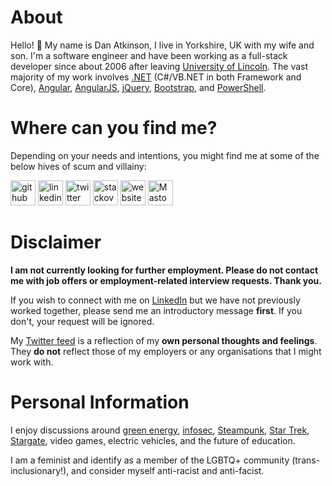 # About

Hello! :wave: My name is Dan Atkinson, I live in Yorkshire, UK with my wife and son. I'm a software engineer and have been working as a full-stack developer since about 2006 after leaving [University of Lincoln](https://www.youtube.com/watch?v=O5fzmmrk6kk "Neither a Rick-roll, nor the hilarious scene from The Inbetweeners about the University of Lincoln!"). The vast majority of my work involves [.NET](https://github.com/microsoft/dotnet ".NET on Github") (C#/VB.NET in both Framework and Core), [Angular](https://github.com/angular/angular "Angular on Github"), [AngularJS](https://github.com/angular/angular.js "AngularJS on Github"), [jQuery](https://github.com/jquery/jquery "jQuery on Github"), [Bootstrap](https://github.com/twbs/bootstrap "Bootstrap on Github"), and [PowerShell](https://github.com/powershell/powershell "Powershell (Core) on Github").

# Where can you find me?

Depending on your needs and intentions, you might find me at some of the below hives of scum and villainy:

[<img src="https://cdn.jsdelivr.net/npm/simple-icons@v3/icons/github.svg" alt="github" height="40">](https://github.com/DanAtkinson "DanAtkinson on Github")
[<img src="https://cdn.jsdelivr.net/npm/simple-icons@v3/icons/linkedin.svg" alt="linkedin" height="40">](https://www.linkedin.com/in/DanAtkinson/ "DanAtkinson on LinkedIn")
[<img src="https://cdn.jsdelivr.net/npm/simple-icons@v3/icons/twitter.svg" alt="twitter" height="40">](https://twitter.com/Danbo "@Danbo on Twitter (no relation to any cardboard robots!)")
[<img src="https://cdn.jsdelivr.net/npm/simple-icons@v3/icons/stackoverflow.svg" alt="stackoverflow" height="40">](https://stackoverflow.com/users/31532/dan-atkinson "31532 on StackOverflow")
[<img src="https://cdn.jsdelivr.net/npm/simple-icons@v3/icons/icloud.svg" alt="website" height="40">](https://danbo.me "My personal website which generally just links to Twitter")
<a rel="me" href="https://infosec.exchange/@danatkinson"><img src="https://cdn.jsdelivr.net/npm/simple-icons@v3/icons/mastodon.svg" alt="Mastodon" height="40"></a>

# Disclaimer

**I am not currently looking for further employment. Please do not contact me with job offers or employment-related interview requests. Thank you.**

If you wish to connect with me on [LinkedIn](https://www.linkedin.com/in/DanAtkinson/ "DanAtkinson on LinkedIn") but we have not previously worked together, please send me an introductory message **first**. If you don't, your request will be ignored.

My [Twitter feed](https://twitter.com/Danbo "@Danbo on Twitter (no relation to any cardboard robots!)") is a reflection of my __own personal thoughts and feelings__. They __do not__ reflect those of my employers or any organisations that I might work with.

# Personal Information

I enjoy discussions around [green energy](https://en.wikipedia.org/wiki/Sustainable_energy "Sustainable energy on Wikipedia"), [infosec](https://en.wikipedia.org/wiki/Information_security "Information Security on Wikipedia"), [Steampunk](https://en.wikipedia.org/wiki/Steampunk "Steampunk on Wikipedia"), [Star Trek](https://en.wikipedia.org/wiki/Star_Trek "Star Trek on Wikipedia"), [Stargate](https://en.wikipedia.org/wiki/Stargate "Stargate franchise on Wikipedia - I love SG-1 the most!"), video games, electric vehicles, and the future of education.

I am a feminist and identify as a member of the LGBTQ+ community (trans-inclusionary!), and consider myself anti-racist and anti-facist.
